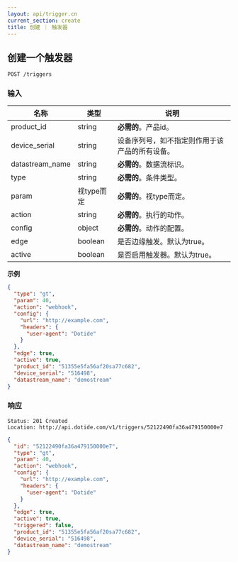 ```yaml
---
layout: api/trigger.cn
current_section: create
title: 创建 ｜ 触发器
---
```


## 创建一个触发器

    POST /triggers

### 输入

| 名称             | 类型    | 说明 |
| ----------      | ------ | ------------------------- |
| product_id      | string | **必需的**。产品id。       |
| device_serial   | string | 设备序列号，如不指定则作用于该产品的所有设备。 |
| datastream_name | string | **必需的**。数据流标识。           |
| type            | string | **必需的**。条件类型。  |
| param           | 视type而定 | **必需的**。视type而定。 |
| action          | string | **必需的**。执行的动作。|
| config          | object | **必需的**。动作的配置。|
| edge            | boolean| 是否边缘触发。默认为true。|
| active          | boolean| 是否启用触发器。默认为true。|

**示例**

```json
{
  "type": "gt",
  "param": 40,
  "action": "webhook",
  "config": {
    "url": "http://example.com",
    "headers": {
      "user-agent": "Dotide"
    }
  },
  "edge": true,
  "active": true,
  "product_id": "51355e5fa56af20sa77c682",
  "device_serial": "516498",
  "datastream_name": "demostream"
}
```

### 响应

    Status: 201 Created
    Location: http://api.dotide.com/v1/triggers/52122490fa36a479150000e7

```json
{
  "id": "52122490fa36a479150000e7",
  "type": "gt",
  "param": 40,
  "action": "webhook",
  "config": {
    "url": "http://example.com",
    "headers": {
      "user-agent": "Dotide"
    }
  },
  "edge": true,
  "active": true,
  "triggered": false,
  "product_id": "51355e5fa56af20sa77c682",
  "device_serial": "516498",
  "datastream_name": "demostream"
}
```
